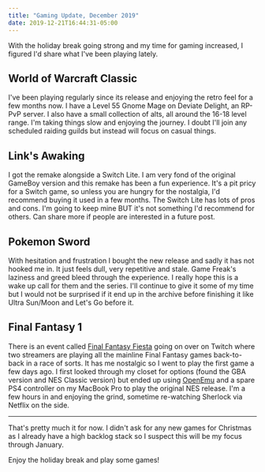```yaml
---
title: "Gaming Update, December 2019"
date: 2019-12-21T16:44:31-05:00
---
```


With the holiday break going strong and my time for gaming increased, I figured I'd share what I've been playing lately.

## World of Warcraft Classic

I've been playing regularly since its release and enjoying the retro feel for a few months now. I have a Level 55 Gnome Mage on Deviate Delight, an RP-PvP server. I also have a small collection of alts, all around the 16-18 level range. I'm taking things slow and enjoying the journey. I doubt I'll join any scheduled raiding guilds but instead will focus on casual things.

## Link's Awaking

I got the remake alongside a Switch Lite. I am very fond of the original GameBoy version and this remake has been a fun experience. It's a pit pricy for a Switch game, so unless you are hungry for the nostalgia, I'd recommend buying it used in a few months. The Switch Lite has lots of pros and cons. I'm going to keep mine BUT it's not something I'd recommend for others. Can share more if people are interested in a future post.

## Pokemon Sword

With hesitation and frustration I bought the new release and sadly it has not hooked me in. It just feels dull, very repetitive and stale. Game Freak's laziness and greed bleed through the experience. I really hope this is a wake up call for them and the series. I'll continue to give it some of my time but I would not be surprised if it end up in the archive before finishing it like Ultra Sun/Moon and Let's Go before it.

## Final Fantasy 1

There is an event called [Final Fantasy Fiesta](https://www.fffiesta.com/) going on over on Twitch where two streamers are playing all the mainline Final Fantasy games back-to-back in a race of sorts. It has me nostalgic so I went to play the first game a few days ago. I first looked through my closet for options (found the GBA version and NES Classic version) but ended up using [OpenEmu](http://openemu.org/) and a spare PS4 controller on my MacBook Pro to play the original NES release. I'm a few hours in and enjoying the grind, sometime re-watching Sherlock via Netflix on the side.

---

That's pretty much it for now. I didn't ask for any new games for Christmas as I already have a high backlog stack so I suspect this will be my focus through January.

Enjoy the holiday break and play some games!
